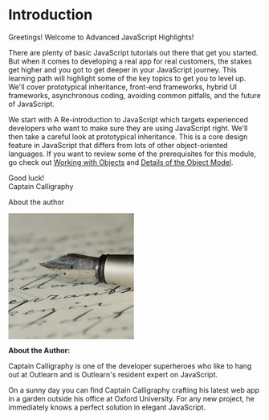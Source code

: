 # Introduction

Greetings! Welcome to Advanced JavaScript Highlights!

There are plenty of basic JavaScript tutorials out there that get you started. But when it comes to developing a real app for real customers, the stakes get higher and you got to get deeper in your JavaScript journey. This learning path will highlight some of the key topics to get you to level up. We'll cover prototypical inheritance, front-end frameworks, hybrid UI frameworks, asynchronous coding, avoiding common pitfalls, and the future of JavaScript.

We start with A Re-introduction to JavaScript which targets experienced developers who want to make sure they are using JavaScript right. We'll then take a careful look at prototypical inheritance. This is a core design feature in JavaScript that differs from lots of other object-oriented languages. If you want to review some of the prerequisites for this module, go check out [Working with Objects](https://developer.mozilla.org/en-US/docs/Web/JavaScript/Guide/Working_with_Objects) and [Details of the Object Model](https://developer.mozilla.org/en-US/docs/Web/JavaScript/Guide/Details_of_the_Object_Model).



Good luck!  
Captain Calligraphy  

About the author

<img src="https://raw.githubusercontent.com/outlearn-content/advanced-js/master/assets/fountain-pen.jpg" alt="Shield" style="width:250px;height:250px" align="left">

<br clear="all">

**About the Author:**

Captain Calligraphy is one of the developer superheroes who like to hang out at Outlearn and is Outlearn's resident expert on JavaScript.

On a sunny day you can find Captain Calligraphy crafting his latest web app in a garden outside his office at Oxford University. For any new project, he immediately knows a perfect solution in elegant JavaScript.
